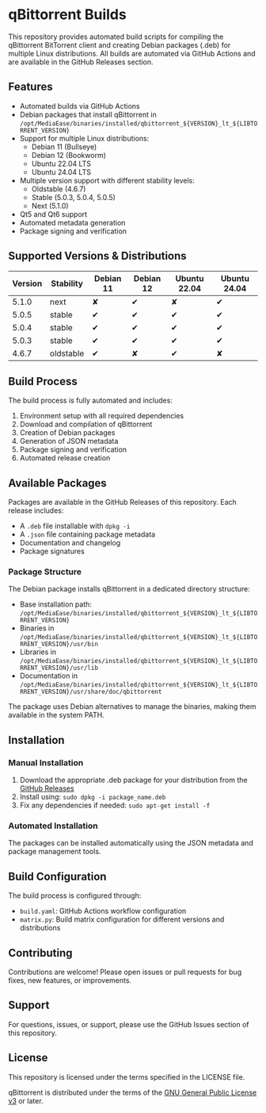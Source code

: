 # qBittorrent Builds

This repository provides automated build scripts for compiling the qBittorrent BitTorrent client and creating Debian packages (.deb) for multiple Linux distributions. All builds are automated via GitHub Actions and are available in the GitHub Releases section.

## Features

- Automated builds via GitHub Actions
- Debian packages that install qBittorrent in `/opt/MediaEase/binaries/installed/qbittorrent_${VERSION}_lt_${LIBTORRENT_VERSION}`
- Support for multiple Linux distributions:
  - Debian 11 (Bullseye)
  - Debian 12 (Bookworm)
  - Ubuntu 22.04 LTS
  - Ubuntu 24.04 LTS
- Multiple version support with different stability levels:
  - Oldstable (4.6.7)
  - Stable (5.0.3, 5.0.4, 5.0.5)
  - Next (5.1.0)
- Qt5 and Qt6 support
- Automated metadata generation
- Package signing and verification

## Supported Versions & Distributions

| Version    | Stability  | Debian 11 | Debian 12 | Ubuntu 22.04 | Ubuntu 24.04 |
|------------|------------|-----------|-----------|--------------|--------------|
| 5.1.0      | next       |     ✘     |     ✔     |      ✘       |      ✔       |
| 5.0.5      | stable     |     ✔     |     ✔     |      ✔       |      ✔       |
| 5.0.4      | stable     |     ✔     |     ✔     |      ✔       |      ✔       |
| 5.0.3      | stable     |     ✔     |     ✔     |      ✔       |      ✔       |
| 4.6.7      | oldstable  |     ✔     |     ✘     |      ✔       |      ✘       |

## Build Process

The build process is fully automated and includes:
1. Environment setup with all required dependencies
2. Download and compilation of qBittorrent
3. Creation of Debian packages
4. Generation of JSON metadata
5. Package signing and verification
6. Automated release creation

## Available Packages

Packages are available in the GitHub Releases of this repository. Each release includes:
- A `.deb` file installable with `dpkg -i`
- A `.json` file containing package metadata
- Documentation and changelog
- Package signatures

### Package Structure

The Debian package installs qBittorrent in a dedicated directory structure:
- Base installation path: `/opt/MediaEase/binaries/installed/qbittorrent_${VERSION}_lt_${LIBTORRENT_VERSION}`
- Binaries in `/opt/MediaEase/binaries/installed/qbittorrent_${VERSION}_lt_${LIBTORRENT_VERSION}/usr/bin`
- Libraries in `/opt/MediaEase/binaries/installed/qbittorrent_${VERSION}_lt_${LIBTORRENT_VERSION}/usr/lib`
- Documentation in `/opt/MediaEase/binaries/installed/qbittorrent_${VERSION}_lt_${LIBTORRENT_VERSION}/usr/share/doc/qbittorrent`

The package uses Debian alternatives to manage the binaries, making them available in the system PATH.

## Installation

### Manual Installation
1. Download the appropriate .deb package for your distribution from the [GitHub Releases](../../releases)
2. Install using: `sudo dpkg -i package_name.deb`
3. Fix any dependencies if needed: `sudo apt-get install -f`

### Automated Installation
The packages can be installed automatically using the JSON metadata and package management tools.

## Build Configuration

The build process is configured through:
- `build.yaml`: GitHub Actions workflow configuration
- `matrix.py`: Build matrix configuration for different versions and distributions

## Contributing

Contributions are welcome! Please open issues or pull requests for bug fixes, new features, or improvements.

## Support

For questions, issues, or support, please use the GitHub Issues section of this repository.

## License

This repository is licensed under the terms specified in the LICENSE file.

qBittorrent is distributed under the terms of the [GNU General Public License v3](https://www.gnu.org/licenses/gpl-3.0.html) or later. 
